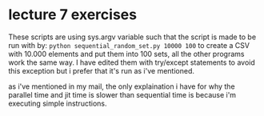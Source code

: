 # lecture 7 exercises
These scripts are using sys.argv variable such that the script is made to be run with by: `python sequential_random_set.py 10000 100` to create a CSV with 10.000 elements and put them into 100 sets, all the other programs work the same way. I have edited them with try/except statements to avoid this exception but i prefer that it's run as i've mentioned.

as i've mentioned in my mail, the only explaination i have for why the parallel time and jit time is slower than sequential time is because i'm executing simple instructions. 